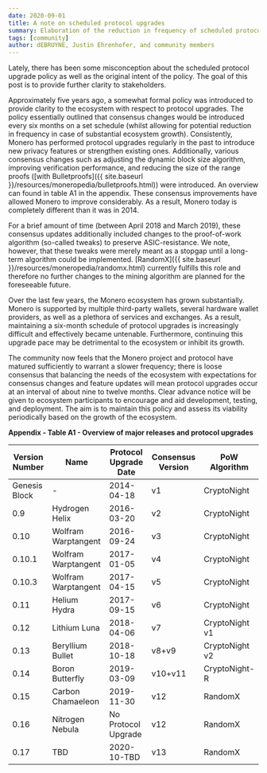 ```yaml
---
date: 2020-09-01
title: A note on scheduled protocol upgrades
summary: Elaboration of the reduction in frequency of scheduled protocol upgrades.
tags: [community]
author: dEBRUYNE, Justin Ehrenhofer, and community members
---
```


Lately, there has been some misconception about the scheduled protocol upgrade policy as well as the original intent of the policy. The goal of this post is to provide further clarity to stakeholders.

Approximately five years ago, a somewhat formal policy was introduced to provide clarity to the ecosystem with respect to protocol upgrades. The policy essentially outlined that consensus changes would be introduced every six months on a set schedule (whilst allowing for potential reduction in frequency in case of substantial ecosystem growth). Consistently, Monero has performed protocol upgrades regularly in the past to introduce new privacy features or strengthen existing ones. Additionally, various consensus changes such as adjusting the dynamic block size algorithm, improving verification performance, and reducing the size of the range proofs ([with Bulletproofs]({{ site.baseurl }}/resources/moneropedia/bulletproofs.html)) were introduced. An overview can found in table A1 in the appendix. These consensus improvements have allowed Monero to improve considerably. As a result, Monero today is completely different than it was in 2014.

For a brief amount of time (between April 2018 and March 2019), these consensus updates additionally included changes to the proof-of-work algorithm (so-called tweaks) to preserve ASIC-resistance. We note, however, that these tweaks were merely meant as a stopgap until a long-term algorithm could be implemented. [RandomX]({{ site.baseurl }}/resources/moneropedia/randomx.html) currently fulfills this role and therefore no further changes to the mining algorithm are planned for the foreseeable future.

Over the last few years, the Monero ecosystem has grown substantially. Monero is supported by multiple third-party wallets, several hardware wallet providers, as well as a plethora of services and exchanges. As a result, maintaining a six-month schedule of protocol upgrades is increasingly difficult and effectively became untenable. Furthermore, continuing this upgrade pace may be detrimental to the ecosystem or inhibit its growth.

The community now feels that the Monero project and protocol have matured sufficiently to warrant a slower frequency; there is loose consensus that balancing the needs of the ecosystem with expectations for consensus changes and feature updates will mean protocol upgrades occur at an interval of about nine to twelve months. Clear advance notice will be given to ecosystem participants to encourage and aid development, testing, and deployment. The aim is to maintain this policy and assess its viability periodically based on the growth of the ecosystem.

**Appendix - Table A1 - Overview of major releases and protocol upgrades**

| Version Number | Name | Protocol Upgrade Date | Consensus Version | PoW Algorithm |
| --- | --- | --- | --- | --- |
| Genesis Block | - | 2014-04-18 | v1 | CryptoNight |
| 0.9 | Hydrogen Helix | 2016-03-20 | v2 | CryptoNight |
| 0.10 | Wolfram Warptangent | 2016-09-24 | v3 | CryptoNight |
| 0.10.1 | Wolfram Warptangent | 2017-01-05 | v4 | CryptoNight |
| 0.10.3 | Wolfram Warptangent | 2017-04-15 | v5 | CryptoNight |
| 0.11 | Helium Hydra | 2017-09-15 | v6 | CryptoNight |
| 0.12 | Lithium Luna | 2018-04-06 | v7 | CryptoNight v1|
| 0.13 | Beryllium Bullet | 2018-10-18 | v8+v9 | CryptoNight v2 |
| 0.14 | Boron Butterfly | 2019-03-09 | v10+v11 | CryptoNight-R |
| 0.15 | Carbon Chamaeleon | 2019-11-30 | v12 | RandomX |
| 0.16 | Nitrogen Nebula | No Protocol Upgrade| v12 | RandomX |
| 0.17 | TBD | 2020-10-TBD | v13 | RandomX |